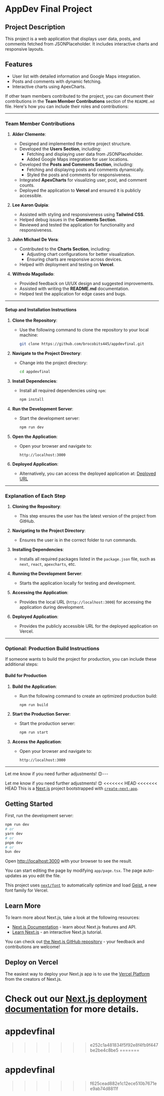 # AppDev Final Project

## Project Description
This project is a web application that displays user data, posts, and comments fetched from JSONPlaceholder. It includes interactive charts and responsive layouts.

## Features
- User list with detailed information and Google Maps integration.
- Posts and comments with dynamic fetching.
- Interactive charts using ApexCharts.
  
If other team members contributed to the project, you can document their contributions in the **Team Member Contributions** section of the `README.md` file. Here's how you can include their roles and contributions:

---

### **Team Member Contributions**
1. **Alder Clemente**:
   - Designed and implemented the entire project structure.
   - Developed the **Users Section**, including:
     - Fetching and displaying user data from JSONPlaceholder.
     - Added Google Maps integration for user locations.
   - Developed the **Posts and Comments Section**, including:
     - Fetching and displaying posts and comments dynamically.
     - Styled the posts and comments for responsiveness.
   - Integrated **ApexCharts** for visualizing user, post, and comment counts.
   - Deployed the application to **Vercel** and ensured it is publicly accessible.

2. **Lee Aaron Quipia**:
   - Assisted with styling and responsiveness using **Tailwind CSS**.
   - Helped debug issues in the **Comments Section**.
   - Reviewed and tested the application for functionality and responsiveness.

3. **John Michael De Vera**:
   - Contributed to the **Charts Section**, including:
     - Adjusting chart configurations for better visualization.
     - Ensuring charts are responsive across devices.
   - Helped with deployment and testing on **Vercel**.

4. **Wilfredo Magollado**:
   - Provided feedback on UI/UX design and suggested improvements.
   - Assisted with writing the **README.md** documentation.
   - Helped test the application for edge cases and bugs.

---


#### **Setup and Installation Instructions**
1. **Clone the Repository**:
   - Use the following command to clone the repository to your local machine:
     ```bash
     git clone https://github.com/brocobits445/appdevfinal.git
     ```

2. **Navigate to the Project Directory**:
   - Change into the project directory:
     ```bash
     cd appdevfinal
     ```

3. **Install Dependencies**:
   - Install all required dependencies using `npm`:
     ```bash
     npm install
     ```

4. **Run the Development Server**:
   - Start the development server:
     ```bash
     npm run dev
     ```

5. **Open the Application**:
   - Open your browser and navigate to:
     ```
     http://localhost:3000
     ```

6. **Deployed Application**:
   - Alternatively, you can access the deployed application at:
     [Deployed URL](https://final-project-mu-wheat.vercel.app)

---

### **Explanation of Each Step**
1. **Cloning the Repository**:
   - This step ensures the user has the latest version of the project from GitHub.

2. **Navigating to the Project Directory**:
   - Ensures the user is in the correct folder to run commands.

3. **Installing Dependencies**:
   - Installs all required packages listed in the `package.json` file, such as `next`, `react`, `apexcharts`, etc.

4. **Running the Development Server**:
   - Starts the application locally for testing and development.

5. **Accessing the Application**:
   - Provides the local URL (`http://localhost:3000`) for accessing the application during development.

6. **Deployed Application**:
   - Provides the publicly accessible URL for the deployed application on Vercel.

---

### **Optional: Production Build Instructions**
If someone wants to build the project for production, you can include these additional steps:

#### **Build for Production**
1. **Build the Application**:
   - Run the following command to create an optimized production build:
     ```bash
     npm run build
     ```

2. **Start the Production Server**:
   - Start the production server:
     ```bash
     npm run start
     ```

3. **Access the Application**:
   - Open your browser and navigate to:
     ```
     http://localhost:3000
     ```

---

Let me know if you need further adjustments! 😊---

Let me know if you need further adjustments! 😊
<<<<<<< HEAD
<<<<<<< HEAD
This is a [Next.js](https://nextjs.org) project bootstrapped with [`create-next-app`](https://nextjs.org/docs/app/api-reference/cli/create-next-app).

## Getting Started

First, run the development server:

```bash
npm run dev
# or
yarn dev
# or
pnpm dev
# or
bun dev
```

Open [http://localhost:3000](http://localhost:3000) with your browser to see the result.

You can start editing the page by modifying `app/page.tsx`. The page auto-updates as you edit the file.

This project uses [`next/font`](https://nextjs.org/docs/app/building-your-application/optimizing/fonts) to automatically optimize and load [Geist](https://vercel.com/font), a new font family for Vercel.

## Learn More

To learn more about Next.js, take a look at the following resources:

- [Next.js Documentation](https://nextjs.org/docs) - learn about Next.js features and API.
- [Learn Next.js](https://nextjs.org/learn) - an interactive Next.js tutorial.

You can check out [the Next.js GitHub repository](https://github.com/vercel/next.js) - your feedback and contributions are welcome!

## Deploy on Vercel

The easiest way to deploy your Next.js app is to use the [Vercel Platform](https://vercel.com/new?utm_medium=default-template&filter=next.js&utm_source=create-next-app&utm_campaign=create-next-app-readme) from the creators of Next.js.

Check out our [Next.js deployment documentation](https://nextjs.org/docs/app/building-your-application/deploying) for more details.
=======
# appdevfinal
>>>>>>> e252c1a481834f5f92e8f4fb9f447be2be4c8be5
=======
# appdevfinal
>>>>>>> f625cead882e1c12ece510b7671ee9ab74d8811f
